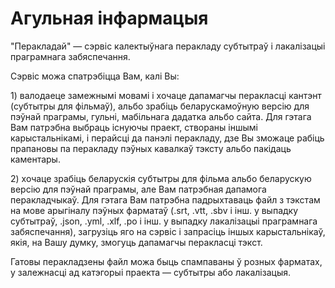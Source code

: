 # Агульная інфармацыя

"Перакладай" — сэрвіс калектыўнага перакладу субтытраў і лакалізацыі праграмнага забяспечання.

Сэрвіс можа спатрэбіцца Вам, калі Вы:

1\) валодаеце замежнымі мовамі і хочаце дапамагчы перакласці кантэнт \(субтытры для фільмаў\), альбо зрабіць беларускамоўную версію для пэўнай праграмы, гульні, мабільнага дадатка альбо сайта. Для гэтага Вам патрэбна выбраць існуючы праект, створаны іншымі карыстальнікамі, і перайсці да панэлі перакладу, дзе Вы зможаце рабіць прапановы па перакладу пэўных кавалкаў тэксту альбо пакідаць каментары.

2\) хочаце зрабіць беларускія субтытры для фільма альбо беларускую версію для пэўнай праграмы, але Вам патрэбная дапамога перакладчыкаў. Для гэтага Вам патрэбна падрыхтаваць файл з тэкстам на мове арыгіналу пэўных фарматаў \(.srt, .vtt, .sbv і інш. у выпадку субтытраў, .json, .yml, .xlf, .po і інш. у выпадку лакалізацыі праграмнага забяспечання\), загрузіць яго на сэрвіс і запрасіць іншых карыстальнікаў, якія, на Вашу думку, змогуць дапамагчы перакласці тэкст.

Гатовы перакладзены файл можа быць спампаваны ў розных фарматах, у залежнасці ад катэгорыі праекта — субтытры або лакалізацыя.



